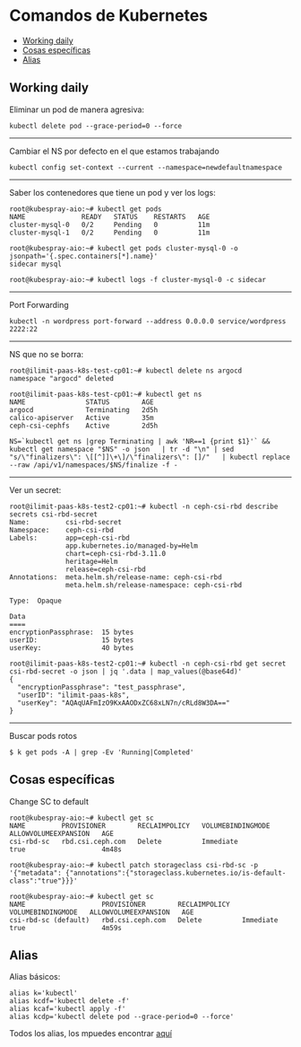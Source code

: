 # Comandos de Kubernetes

* [Working daily](#id10)
* [Cosas específicas](#id20)
* [Alias](#id30)

## Working daily <div id='id10' />

Eliminar un pod de manera agresiva:

```
kubectl delete pod --grace-period=0 --force
```

---

Cambiar el NS por defecto en el que estamos trabajando

```
kubectl config set-context --current --namespace=newdefaultnamespace
```

---

Saber los contenedores que tiene un pod y ver los logs:

```
root@kubespray-aio:~# kubectl get pods
NAME              READY   STATUS    RESTARTS   AGE
cluster-mysql-0   0/2     Pending   0          11m
cluster-mysql-1   0/2     Pending   0          11m

root@kubespray-aio:~# kubectl get pods cluster-mysql-0 -o jsonpath='{.spec.containers[*].name}'
sidecar mysql

root@kubespray-aio:~# kubectl logs -f cluster-mysql-0 -c sidecar
```

---

Port Forwarding

```
kubectl -n wordpress port-forward --address 0.0.0.0 service/wordpress 2222:22
```

---

NS que no se borra:

```
root@ilimit-paas-k8s-test-cp01:~# kubectl delete ns argocd
namespace "argocd" deleted

root@ilimit-paas-k8s-test-cp01:~# kubectl get ns
NAME               STATUS        AGE
argocd             Terminating   2d5h
calico-apiserver   Active        35m
ceph-csi-cephfs    Active        2d5h
```

```
NS=`kubectl get ns |grep Terminating | awk 'NR==1 {print $1}'` && kubectl get namespace "$NS" -o json   | tr -d "\n" | sed "s/\"finalizers\": \[[^]]\+\]/\"finalizers\": []/"   | kubectl replace --raw /api/v1/namespaces/$NS/finalize -f -
```

---

Ver un secret:

```
root@ilimit-paas-k8s-test2-cp01:~# kubectl -n ceph-csi-rbd describe secrets csi-rbd-secret
Name:         csi-rbd-secret
Namespace:    ceph-csi-rbd
Labels:       app=ceph-csi-rbd
              app.kubernetes.io/managed-by=Helm
              chart=ceph-csi-rbd-3.11.0
              heritage=Helm
              release=ceph-csi-rbd
Annotations:  meta.helm.sh/release-name: ceph-csi-rbd
              meta.helm.sh/release-namespace: ceph-csi-rbd

Type:  Opaque

Data
====
encryptionPassphrase:  15 bytes
userID:                15 bytes
userKey:               40 bytes
```

```
root@ilimit-paas-k8s-test2-cp01:~# kubectl -n ceph-csi-rbd get secret csi-rbd-secret -o json | jq '.data | map_values(@base64d)'
{
  "encryptionPassphrase": "test_passphrase",
  "userID": "ilimit-paas-k8s",
  "userKey": "AQAqUAFmIzO9KxAAODxZC68xLN7n/cRLd8W3DA=="
}
```

---

Buscar pods rotos

```
$ k get pods -A | grep -Ev 'Running|Completed'
```

## Cosas específicas <div id='id20' />

Change SC to default

```
root@kubespray-aio:~# kubectl get sc
NAME         PROVISIONER        RECLAIMPOLICY   VOLUMEBINDINGMODE   ALLOWVOLUMEEXPANSION   AGE
csi-rbd-sc   rbd.csi.ceph.com   Delete          Immediate           true                   4m48s

root@kubespray-aio:~# kubectl patch storageclass csi-rbd-sc -p '{"metadata": {"annotations":{"storageclass.kubernetes.io/is-default-class":"true"}}}'

root@kubespray-aio:~# kubectl get sc
NAME                   PROVISIONER        RECLAIMPOLICY   VOLUMEBINDINGMODE   ALLOWVOLUMEEXPANSION   AGE
csi-rbd-sc (default)   rbd.csi.ceph.com   Delete          Immediate           true                   4m59s
```

## Alias <div id='id30' />

Alias básicos:

```
alias k='kubectl'
alias kcdf='kubectl delete -f'
alias kcaf='kubectl apply -f'
alias kcdp='kubectl delete pod --grace-period=0 --force'
```

Todos los alias, los mpuedes encontrar [aquí](https://github.com/ahmetb/kubectl-aliases/blob/master/.kubectl_aliases)
